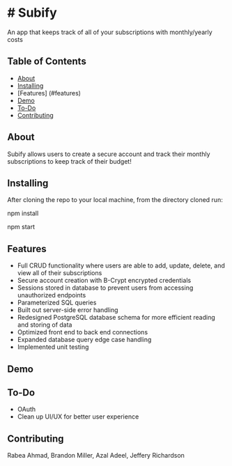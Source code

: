 # # Subify

An app that keeps track of all of your subscriptions with monthly/yearly costs

## Table of Contents

- [About](#about)
- [Installing](#installing)
- [Features] (#features)
- [Demo](#demo)
- [To-Do](#to-do)
- [Contributing](#contributing)

## About

Subify allows users to create a secure account and track their monthly subscriptions to keep track of their budget!

## Installing

After cloning the repo to your local machine, from the directory cloned run:

npm install

npm start

## Features

- Full CRUD functionality where users are able to add, update, delete, and view all of their subscriptions
- Secure account creation with B-Crypt encrypted credentials
- Sessions stored in database to prevent users from accessing unauthorized endpoints
- Parameterized SQL queries
- Built out server-side error handling
- Redesigned PostgreSQL database schema for more efficient reading and storing of data
- Optimized front end to back end connections
- Expanded database query edge case handling
- Implemented unit testing

## Demo

## To-Do

- OAuth
- Clean up UI/UX for better user experience

## Contributing

Rabea Ahmad, Brandon Miller, Azal Adeel, Jeffery Richardson

